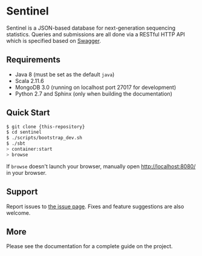 # Sentinel

Sentinel is a JSON-based database for next-generation sequencing statistics. Queries and submissions are all done via a
RESTful HTTP API which is specified based on [Swagger](http://swagger.io).

## Requirements

- Java 8 (must be set as the default `java`)
- Scala 2.11.6
- MongoDB 3.0 (running on localhost port 27017 for development)
- Python 2.7 and Sphinx (only when building the documentation)

## Quick Start

```sh
$ git clone {this-repository}
$ cd sentinel
$ ./scripts/bootstrap_dev.sh
$ ./sbt
> container:start
> browse
```

If `browse` doesn't launch your browser, manually open [http://localhost:8080/](http://localhost:8080/) in your browser.

## Support

Report issues to [the issue page](https://git.lumc.nl/sasc/sentinel/issues). Fixes and feature suggestions are also
welcome.

## More

Please see the documentation for a complete guide on the project.
